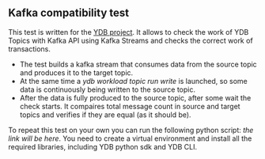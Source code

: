## Kafka compatibility test

This test is written for the [YDB project](https://github.com/ydb-platform/ydb). It allows to check the work of YDB Topics with Kafka API using Kafka Streams and checks the correct work of transactions.

* The test builds a kafka stream that consumes data from the source topic and produces it to the target topic.
* At the same time a *ydb workload topic run write* is launched, so some data is continuously being written to the source topic.
* After the data is fully produced to the source topic, after some wait the check starts. It compaires total message count in source and target topics and verifies if they are equal (as it should be).

To repeat this test on your own you can run the following python script: *the link will be here*. You need to create a virtual environment and install all the required libraries, including YDB python sdk and YDB CLI.
